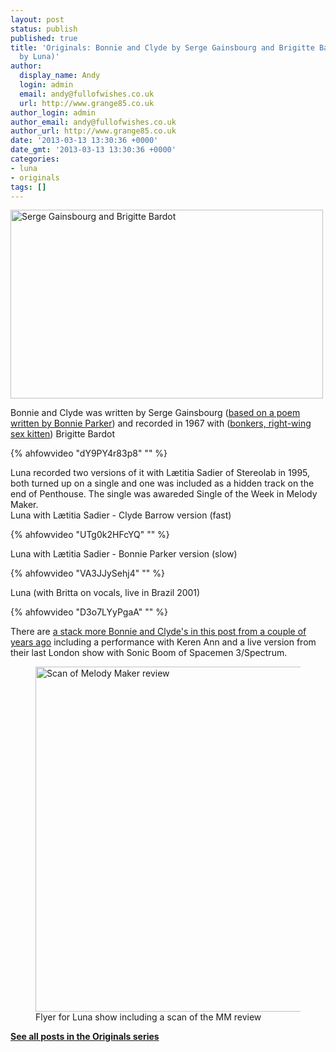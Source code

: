 ```yaml
---
layout: post
status: publish
published: true
title: 'Originals: Bonnie and Clyde by Serge Gainsbourg and Brigitte Bardot (covered
  by Luna)'
author:
  display_name: Andy
  login: admin
  email: andy@fullofwishes.co.uk
  url: http://www.grange85.co.uk
author_login: admin
author_email: andy@fullofwishes.co.uk
author_url: http://www.grange85.co.uk
date: '2013-03-13 13:30:36 +0000'
date_gmt: '2013-03-13 13:30:36 +0000'
categories:
- luna
- originals
tags: []
---
```

<p><a href="http://www.flickr.com/photos/7505834@N03/3645681766/" title="Serge Gainsbourg and Brigitte Bardot by Paul Thurlby, on Flickr"><img class="aligncenter" src="http://farm4.staticflickr.com/3548/3645681766_0fdd101f07.jpg" width="500" height="302" alt="Serge Gainsbourg and Brigitte Bardot"></a></p>
<p>Bonnie and Clyde was written by Serge Gainsbourg (<a href="http://allpoetry.com/poem/8564129-The_Trails_End-by-Bonnie_Parker">based on a poem written by Bonnie Parker</a>) and recorded in 1967 with (<a href="http://www.guardian.co.uk/film/2003/may/16/news.gwladysfouche">bonkers, right-wing sex kitten</a>) Brigitte Bardot<br />
</p>
{% ahfowvideo "dY9PY4r83p8" "" %}
<p>Luna recorded two versions of it with Lætitia Sadier of Stereolab in 1995, both turned up on a single and one was included as a hidden track on the end of Penthouse. The single was awareded Single of the Week in Melody Maker.<a id="more"></a><a id="more-3783"></a><br />
Luna with Lætitia Sadier - Clyde Barrow version (fast)<br />
</p>
{% ahfowvideo "UTg0k2HFcYQ" "" %}
<p>Luna with Lætitia Sadier - Bonnie Parker version (slow)<br />
</p>
{% ahfowvideo "VA3JJySehj4" "" %}
<p>Luna (with Britta on vocals, live in Brazil 2001)<br />
</p>
{% ahfowvideo "D3o7LYyPgaA" "" %}
<p>There are <a href="/2012/08/10/friday-recycling-bonnie-and-clyde/">a stack more Bonnie and Clyde's in this post from a couple of years ago</a> including a performance with Keren Ann and a live version from their last London show with Sonic Boom of Spacemen 3/Spectrum.</p>
<p><figure class="caption aligncenter"><img src="http://media.fullofwishes.co.uk/images/articles/1995-05_MelodyMaker_Luna-bonnie_and_clyde_sotw.jpg" width="603" height="552" alt="Scan of Melody Maker review" class /><figcaption class="caption-text"> Flyer for Luna show including a scan of the MM review</figcaption></figure>
<p><strong><a href="/category/originals/" title="List: Originals">See all posts in the Originals series</a></strong></p>
